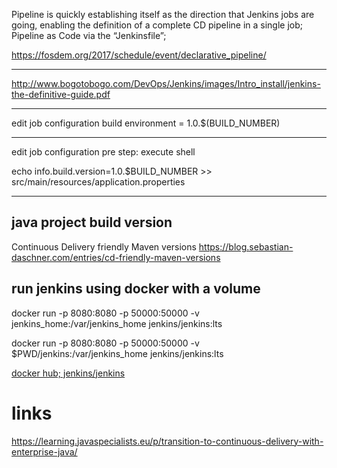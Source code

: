 

Pipeline is quickly establishing itself as the direction that Jenkins jobs are going, enabling the definition of a complete CD pipeline in a single job; 
Pipeline as Code via the “Jenkinsfile”; 


https://fosdem.org/2017/schedule/event/declarative_pipeline/

---

http://www.bogotobogo.com/DevOps/Jenkins/images/Intro_install/jenkins-the-definitive-guide.pdf

---

edit job configuration
build environment = 1.0.$(BUILD_NUMBER)

---

edit job configuration
pre step: execute  shell

echo info.build.version=1.0.$BUILD_NUMBER >> src/main/resources/application.properties

---



## java project build version

Continuous Delivery friendly Maven versions
https://blog.sebastian-daschner.com/entries/cd-friendly-maven-versions


## run jenkins using docker with a volume

docker run -p 8080:8080 -p 50000:50000 -v jenkins_home:/var/jenkins_home jenkins/jenkins:lts

docker run -p 8080:8080 -p 50000:50000 -v $PWD/jenkins:/var/jenkins_home jenkins/jenkins:lts

[docker hub; jenkins/jenkins](https://hub.docker.com/r/jenkins/jenkins/)


# links

https://learning.javaspecialists.eu/p/transition-to-continuous-delivery-with-enterprise-java/


